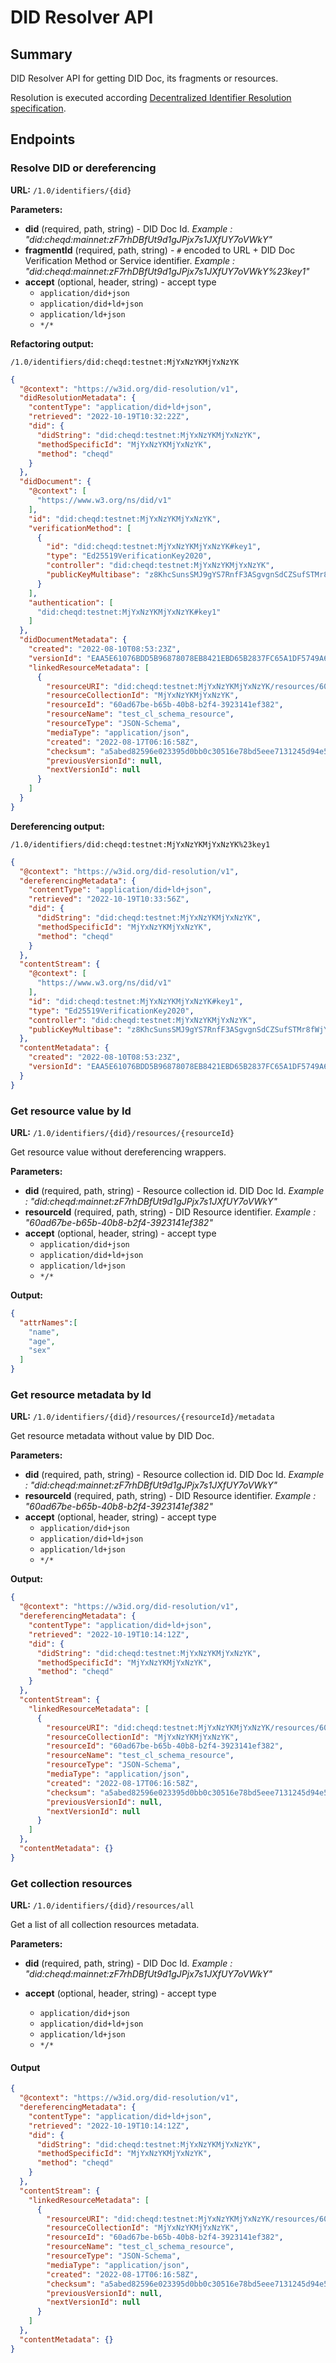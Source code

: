 # DID Resolver API

## Summary

DID Resolver API for getting DID Doc, its fragments or resources.

Resolution is executed according [Decentralized Identifier Resolution specification](https://w3c-ccg.github.io/did-resolution/).

## Endpoints

### Resolve DID or dereferencing

**URL:** `/1.0/identifiers/{did}`

**Parameters:**

- **did** (required, path, string) - DID Doc Id. _Example : "did:cheqd:mainnet:zF7rhDBfUt9d1gJPjx7s1JXfUY7oVWkY"_
- **fragmentId** (required, path, string) - `#` encoded to URL + DID Doc Verification Method or Service identifier. _Example : "did:cheqd:mainnet:zF7rhDBfUt9d1gJPjx7s1JXfUY7oVWkY%23key1"_
- **accept** (optional, header, string) - accept type
  - `application/did+json`
  - `application/did+ld+json`
  - `application/ld+json`
  - `*/*`

**Refactoring output:**

`/1.0/identifiers/did:cheqd:testnet:MjYxNzYKMjYxNzYK`

```json
{
  "@context": "https://w3id.org/did-resolution/v1",
  "didResolutionMetadata": {
    "contentType": "application/did+ld+json",
    "retrieved": "2022-10-19T10:32:22Z",
    "did": {
      "didString": "did:cheqd:testnet:MjYxNzYKMjYxNzYK",
      "methodSpecificId": "MjYxNzYKMjYxNzYK",
      "method": "cheqd"
    }
  },
  "didDocument": {
    "@context": [
      "https://www.w3.org/ns/did/v1"
    ],
    "id": "did:cheqd:testnet:MjYxNzYKMjYxNzYK",
    "verificationMethod": [
      {
        "id": "did:cheqd:testnet:MjYxNzYKMjYxNzYK#key1",
        "type": "Ed25519VerificationKey2020",
        "controller": "did:cheqd:testnet:MjYxNzYKMjYxNzYK",
        "publicKeyMultibase": "z8KhcSunsSMJ9gYS7RnfF3ASgvgnSdCZSufSTMr8fWjYU"
      }
    ],
    "authentication": [
      "did:cheqd:testnet:MjYxNzYKMjYxNzYK#key1"
    ]
  },
  "didDocumentMetadata": {
    "created": "2022-08-10T08:53:23Z",
    "versionId": "EAA5E61076BDD5B96878078EB8421EBD65B2837FC65A1DF5749A65BE6D8A5773",
    "linkedResourceMetadata": [
      {
        "resourceURI": "did:cheqd:testnet:MjYxNzYKMjYxNzYK/resources/60ad67be-b65b-40b8-b2f4-3923141ef382",
        "resourceCollectionId": "MjYxNzYKMjYxNzYK",
        "resourceId": "60ad67be-b65b-40b8-b2f4-3923141ef382",
        "resourceName": "test_cl_schema_resource",
        "resourceType": "JSON-Schema",
        "mediaType": "application/json",
        "created": "2022-08-17T06:16:58Z",
        "checksum": "a5abed82596e023395d0bb0c30516e78bd5eee7131245d94e54b38ab67c924e5",
        "previousVersionId": null,
        "nextVersionId": null
      }
    ]
  }
}

```

**Dereferencing output:**

`/1.0/identifiers/did:cheqd:testnet:MjYxNzYKMjYxNzYK%23key1`

```json
{
  "@context": "https://w3id.org/did-resolution/v1",
  "dereferencingMetadata": {
    "contentType": "application/did+ld+json",
    "retrieved": "2022-10-19T10:33:56Z",
    "did": {
      "didString": "did:cheqd:testnet:MjYxNzYKMjYxNzYK",
      "methodSpecificId": "MjYxNzYKMjYxNzYK",
      "method": "cheqd"
    }
  },
  "contentStream": {
    "@context": [
      "https://www.w3.org/ns/did/v1"
    ],
    "id": "did:cheqd:testnet:MjYxNzYKMjYxNzYK#key1",
    "type": "Ed25519VerificationKey2020",
    "controller": "did:cheqd:testnet:MjYxNzYKMjYxNzYK",
    "publicKeyMultibase": "z8KhcSunsSMJ9gYS7RnfF3ASgvgnSdCZSufSTMr8fWjYU"
  },
  "contentMetadata": {
    "created": "2022-08-10T08:53:23Z",
    "versionId": "EAA5E61076BDD5B96878078EB8421EBD65B2837FC65A1DF5749A65BE6D8A5773"
  }
}
```

### Get resource value by Id

**URL:** `/1.0/identifiers/{did}/resources/{resourceId}`

Get resource value without dereferencing wrappers.

**Parameters:**

- **did** (required, path, string) - Resource collection id. DID Doc Id. _Example : "did:cheqd:mainnet:zF7rhDBfUt9d1gJPjx7s1JXfUY7oVWkY"_
- **resourceId** (required, path, string) - DID Resource identifier. _Example : "60ad67be-b65b-40b8-b2f4-3923141ef382"_
- **accept** (optional, header, string) - accept type
  - `application/did+json`
  - `application/did+ld+json`
  - `application/ld+json`
  - `*/*`

**Output:**

```json
{
  "attrNames":[
    "name",
    "age",
    "sex"
  ]
}
```

### Get resource metadata by Id

**URL:** `/1.0/identifiers/{did}/resources/{resourceId}/metadata`

Get resource metadata without value by DID Doc.

**Parameters:**

- **did** (required, path, string) - Resource collection id. DID Doc Id. _Example : "did:cheqd:mainnet:zF7rhDBfUt9d1gJPjx7s1JXfUY7oVWkY"_
- **resourceId** (required, path, string) - DID Resource identifier. _Example : "60ad67be-b65b-40b8-b2f4-3923141ef382"_
- **accept** (optional, header, string) - accept type
  - `application/did+json`
  - `application/did+ld+json`
  - `application/ld+json`
  - `*/*`

**Output:**

```json
{
  "@context": "https://w3id.org/did-resolution/v1",
  "dereferencingMetadata": {
    "contentType": "application/did+ld+json",
    "retrieved": "2022-10-19T10:14:12Z",
    "did": {
      "didString": "did:cheqd:testnet:MjYxNzYKMjYxNzYK",
      "methodSpecificId": "MjYxNzYKMjYxNzYK",
      "method": "cheqd"
    }
  },
  "contentStream": {
    "linkedResourceMetadata": [
      {
        "resourceURI": "did:cheqd:testnet:MjYxNzYKMjYxNzYK/resources/60ad67be-b65b-40b8-b2f4-3923141ef382",
        "resourceCollectionId": "MjYxNzYKMjYxNzYK",
        "resourceId": "60ad67be-b65b-40b8-b2f4-3923141ef382",
        "resourceName": "test_cl_schema_resource",
        "resourceType": "JSON-Schema",
        "mediaType": "application/json",
        "created": "2022-08-17T06:16:58Z",
        "checksum": "a5abed82596e023395d0bb0c30516e78bd5eee7131245d94e54b38ab67c924e5",
        "previousVersionId": null,
        "nextVersionId": null
      }
    ]
  },
  "contentMetadata": {}
}
```

### Get collection resources

**URL:** `/1.0/identifiers/{did}/resources/all`

Get a list of all collection resources metadata.

**Parameters:**

- **did** (required, path, string) - DID Doc Id. _Example : "did:cheqd:mainnet:zF7rhDBfUt9d1gJPjx7s1JXfUY7oVWkY"_

- **accept** (optional, header, string) - accept type
  - `application/did+json`
  - `application/did+ld+json`
  - `application/ld+json`
  - `*/*`

#### Output

```json
{
  "@context": "https://w3id.org/did-resolution/v1",
  "dereferencingMetadata": {
    "contentType": "application/did+ld+json",
    "retrieved": "2022-10-19T10:14:12Z",
    "did": {
      "didString": "did:cheqd:testnet:MjYxNzYKMjYxNzYK",
      "methodSpecificId": "MjYxNzYKMjYxNzYK",
      "method": "cheqd"
    }
  },
  "contentStream": {
    "linkedResourceMetadata": [
      {
        "resourceURI": "did:cheqd:testnet:MjYxNzYKMjYxNzYK/resources/60ad67be-b65b-40b8-b2f4-3923141ef382",
        "resourceCollectionId": "MjYxNzYKMjYxNzYK",
        "resourceId": "60ad67be-b65b-40b8-b2f4-3923141ef382",
        "resourceName": "test_cl_schema_resource",
        "resourceType": "JSON-Schema",
        "mediaType": "application/json",
        "created": "2022-08-17T06:16:58Z",
        "checksum": "a5abed82596e023395d0bb0c30516e78bd5eee7131245d94e54b38ab67c924e5",
        "previousVersionId": null,
        "nextVersionId": null
      }
    ]
  },
  "contentMetadata": {}
}
```
